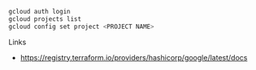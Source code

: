 

```bash
gcloud auth login
gcloud projects list
gcloud config set project <PROJECT NAME>
```

Links
* https://registry.terraform.io/providers/hashicorp/google/latest/docs